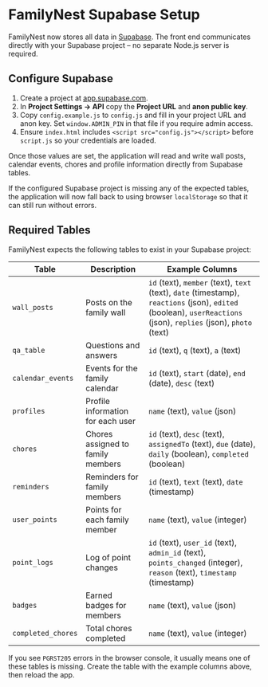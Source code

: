 # FamilyNest Supabase Setup

FamilyNest now stores all data in [Supabase](https://supabase.com). The front end communicates directly with your Supabase project – no separate Node.js server is required.

## Configure Supabase

1. Create a project at [app.supabase.com](https://app.supabase.com/).
2. In **Project Settings → API** copy the **Project URL** and **anon public key**.
3. Copy `config.example.js` to `config.js` and fill in your project URL and anon key. Set `window.ADMIN_PIN` in that file if you require admin access.
4. Ensure `index.html` includes `<script src="config.js"></script>` before `script.js` so your credentials are loaded.

Once those values are set, the application will read and write wall posts, calendar events, chores and profile information directly from Supabase tables.

If the configured Supabase project is missing any of the expected tables, the application will now fall back to using browser `localStorage` so that it can still run without errors.

## Required Tables

FamilyNest expects the following tables to exist in your Supabase project:

| Table            | Description                        | Example Columns                       |
|------------------|------------------------------------|---------------------------------------|
| `wall_posts`     | Posts on the family wall           | `id` (text), `member` (text), `text` (text), `date` (timestamp), `reactions` (json), `edited` (boolean), `userReactions` (json), `replies` (json), `photo` (text) |
| `qa_table`       | Questions and answers              | `id` (text), `q` (text), `a` (text)   |
| `calendar_events`| Events for the family calendar     | `id` (text), `start` (date), `end` (date), `desc` (text) |
| `profiles`       | Profile information for each user  | `name` (text), `value` (json)         |
| `chores`         | Chores assigned to family members  | `id` (text), `desc` (text), `assignedTo` (text), `due` (date), `daily` (boolean), `completed` (boolean) |
| `reminders`      | Reminders for family members       | `id` (text), `text` (text), `date` (timestamp) |
| `user_points`    | Points for each family member       | `name` (text), `value` (integer)      |
| `point_logs`     | Log of point changes                | `id` (text), `user_id` (text), `admin_id` (text), `points_changed` (integer), `reason` (text), `timestamp` (timestamp) |
| `badges`         | Earned badges for members           | `name` (text), `value` (json)         |
| `completed_chores`| Total chores completed            | `name` (text), `value` (integer)      |

If you see `PGRST205` errors in the browser console, it usually means one of these tables is missing. Create the table with the example columns above, then reload the app.

